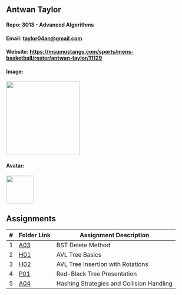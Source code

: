 ## Antwan Taylor

#### Repo: 3013 - Advanced Algorithms

#### Email: taylor04an@gmail.com

#### Website: https://msumustangs.com/sports/mens-basketball/roster/antwan-taylor/11129

#### Image:

<img src="https://github.com/TwanisaHero/OOP/blob/main/Screenshot_20241206_110414.png" width="200">

#### Avatar:

<img src="https://github.com/TwanisaHero/OOP/blob/main/bbicon.jpg" width="75">

## Assignments

|  #  | Folder Link                  | Assignment Description                  |
| :-: | ---------------------------- | --------------------------------------- |
|  1  | [A03](.Assignments/A03/README.md)       | BST Delete Method                       |
|  2  | [H01](.Assignments/H01/README.md)       | AVL Tree Basics                         |
|  3  | [H02](.Assignments/H02/README.md)       | AVL Tree Insertion with Rotations       |
|  4  | [P01](.Assignments/P01/README.md)       | Red-Black Tree Presentation             |
|  5  | [A04](.Assignments/A04/README.md)       | Hashing Strategies and Collision Handling |

